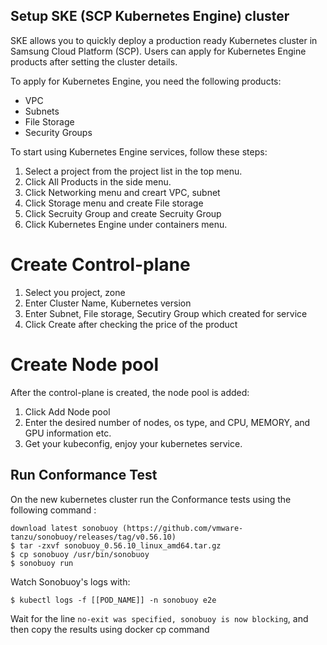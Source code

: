 ## Setup SKE (SCP Kubernetes Engine) cluster

SKE allows you to quickly deploy a production ready Kubernetes cluster in Samsung Cloud Platform (SCP).
Users can apply for Kubernetes Engine products after setting the cluster details.

To apply for Kubernetes Engine, you need the following products:
- VPC
- Subnets
- File Storage
- Security Groups


To start using Kubernetes Engine services, follow these steps:
1. Select a project from the project list in the top menu.
2. Click All Products in the side menu.
3. Click Networking menu and creart VPC, subnet
4. Click Storage menu and create File storage
5. Click Secruity Group and create Secruity Group
6. Click Kubernetes Engine under containers menu.

# Create Control-plane
1. Select you project, zone
2. Enter Cluster Name, Kubernetes version
3. Enter Subnet, File storage, Secutiry Group which created for service
4. Click Create after checking the price of the product

# Create Node pool
After the control-plane is created, the node pool is added:
1. Click Add Node pool
2. Enter the desired number of nodes, os type, and CPU, MEMORY, and GPU information etc.
3. Get your kubeconfig, enjoy your kubernetes service.

## Run Conformance Test

On the new kubernetes cluster run the Conformance tests using the following command : 

```
download latest sonobuoy (https://github.com/vmware-tanzu/sonobuoy/releases/tag/v0.56.10)
$ tar -zxvf sonobuoy_0.56.10_linux_amd64.tar.gz
$ cp sonobuoy /usr/bin/sonobuoy
$ sonobuoy run
```

Watch Sonobuoy's logs with:

```
$ kubectl logs -f [[POD_NAME]] -n sonobuoy e2e 
```

Wait for the line `no-exit was specified, sonobuoy is now blocking`, and then copy the results using docker cp command
